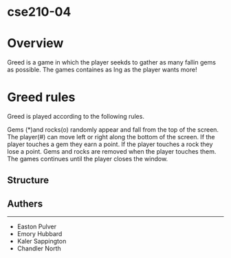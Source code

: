 # cse210-04

# Overview
Greed is a game in which the player seekds to gather as many fallin gems as possible. The games containes as lng as the player wants more!

# Greed rules
Greed is played according to the following rules.

Gems (*)and rocks(o) randomly appear and fall from the top of the screen.
The player(#) can move left or right along the bottom of the screen.
If the player touches a gem they earn a point.
If the player touches a rock they lose a point.
Gems and rocks are removed when the player touches them.
The games continues until the player closes the window.
## Structure





## Authers
---
* Easton Pulver
* Emory Hubbard
* Kaler Sappington
* Chandler North